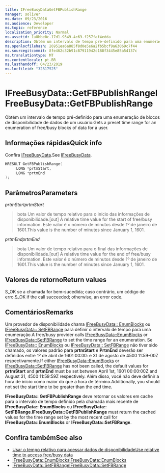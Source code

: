 ```yaml
---
title: IFreeBusyDataGetFBPublishRange
manager: soliver
ms.date: 09/23/2016
ms.audience: Developer
ms.topic: reference
localization_priority: Normal
ms.assetid: 1a8bbe0c-17d1-9349-4c63-f257faf4edda
description: Obtém um intervalo de tempo pré-definido para uma enumeração de blocos de disponibilidade de dados de um usuário.
ms.openlocfilehash: 26951ea6a885f8d0e5e6a2fb5bcf9a63069c7f44
ms.sourcegitcommit: 8fe462c32b91c87911942c188f3445e85a54137c
ms.translationtype: MT
ms.contentlocale: pt-BR
ms.lasthandoff: 04/23/2019
ms.locfileid: "32317525"
---
```

# <a name="ifreebusydatagetfbpublishrange"></a><span data-ttu-id="72218-103">IFreeBusyData::GetFBPublishRange</span><span class="sxs-lookup"><span data-stu-id="72218-103">IFreeBusyData::GetFBPublishRange</span></span>

<span data-ttu-id="72218-104">Obtém um intervalo de tempo pré-definido para uma enumeração de blocos de disponibilidade de dados de um usuário.</span><span class="sxs-lookup"><span data-stu-id="72218-104">Gets a preset time range for an enumeration of free/busy blocks of data for a user.</span></span>
  
## <a name="quick-info"></a><span data-ttu-id="72218-105">Informações rápidas</span><span class="sxs-lookup"><span data-stu-id="72218-105">Quick info</span></span>

<span data-ttu-id="72218-106">Confira [IFreeBusyData](ifreebusydata.md).</span><span class="sxs-lookup"><span data-stu-id="72218-106">See [IFreeBusyData](ifreebusydata.md).</span></span>
  
```cpp
HRESULT GetFBPublishRange( 
     LONG *prtmStart,  
     LONG *prtmEnd 
);

```

## <a name="parameters"></a><span data-ttu-id="72218-107">Parâmetros</span><span class="sxs-lookup"><span data-stu-id="72218-107">Parameters</span></span>

<span data-ttu-id="72218-108">_prtmStart_</span><span class="sxs-lookup"><span data-stu-id="72218-108">_prtmStart_</span></span>
  
> <span data-ttu-id="72218-109">bota Um valor de tempo relativo para o início das informações de disponibilidade.</span><span class="sxs-lookup"><span data-stu-id="72218-109">[out] A relative time value for the start of free/busy information.</span></span> <span data-ttu-id="72218-110">Este valor é o número de minutos desde 1º de janeiro de 1601.</span><span class="sxs-lookup"><span data-stu-id="72218-110">This value is the number of minutes since January 1, 1601.</span></span>
    
<span data-ttu-id="72218-111">_prtmEnd_</span><span class="sxs-lookup"><span data-stu-id="72218-111">_prtmEnd_</span></span>
  
> <span data-ttu-id="72218-112">bota Um valor de tempo relativo para o final das informações de disponibilidade.</span><span class="sxs-lookup"><span data-stu-id="72218-112">[out] A relative time value for the end of free/busy information.</span></span> <span data-ttu-id="72218-113">Este valor é o número de minutos desde 1º de janeiro de 1601.</span><span class="sxs-lookup"><span data-stu-id="72218-113">This value is the number of minutes since January 1, 1601.</span></span>
    
## <a name="return-values"></a><span data-ttu-id="72218-114">Valores de retorno</span><span class="sxs-lookup"><span data-stu-id="72218-114">Return values</span></span>

<span data-ttu-id="72218-115">S_OK se a chamada for bem-sucedida; caso contrário, um código de erro.</span><span class="sxs-lookup"><span data-stu-id="72218-115">S_OK if the call succeeded; otherwise, an error code.</span></span>
  
## <a name="remarks"></a><span data-ttu-id="72218-116">Comentários</span><span class="sxs-lookup"><span data-stu-id="72218-116">Remarks</span></span>

<span data-ttu-id="72218-117">Um provedor de disponibilidade chama [IFreeBusyData:: EnumBlocks](ifreebusydata-enumblocks.md) ou [IFreeBusyData:: SetFBRange](ifreebusydata-setfbrange.md) para definir o intervalo de tempo para uma enumeração.</span><span class="sxs-lookup"><span data-stu-id="72218-117">A free/busy provider calls [IFreeBusyData::EnumBlocks](ifreebusydata-enumblocks.md) or [IFreeBusyData::SetFBRange](ifreebusydata-setfbrange.md) to set the time range for an enumeration.</span></span> <span data-ttu-id="72218-118">Se [IFreeBusyData:: EnumBlocks](ifreebusydata-enumblocks.md) ou [IFreeBusyData:: SetFBRange](ifreebusydata-setfbrange.md) não tiver sido chamado, os valores padrão para **prtmStart** e **PrtmEnd** deverão ser definidos entre 1º de abril de 1601 00:00: e 31 de agosto de 4500 11:59-00Z respectivamente.</span><span class="sxs-lookup"><span data-stu-id="72218-118">If either [IFreeBusyData::EnumBlocks](ifreebusydata-enumblocks.md) or [IFreeBusyData::SetFBRange](ifreebusydata-setfbrange.md) has not been called, the default values for **prtmStart** and **prtmEnd** must be set between April 1st, 1601 00:00:00Z and August 31, 4500 11:59:59Z respectively.</span></span> <span data-ttu-id="72218-119">Além disso, você não deve definir a hora de início como maior do que a hora de término.</span><span class="sxs-lookup"><span data-stu-id="72218-119">Additionally, you should not set the start time to be greater than the end time.</span></span> 
  
<span data-ttu-id="72218-120">**IFreeBusyData:: GetFBPublishRange** deve retornar os valores em cache para o intervalo de tempo definido pela chamada mais recente de **IFreeBusyData:: EnumBlocks** ou **IFreeBusyData:: SetFBRange**.</span><span class="sxs-lookup"><span data-stu-id="72218-120">**IFreeBusyData::GetFBPublishRange** must return the cached values for the time range set by the most recent call for **IFreeBusyData::EnumBlocks** or **IFreeBusyData::SetFBRange**.</span></span> 
  
## <a name="see-also"></a><span data-ttu-id="72218-121">Confira também</span><span class="sxs-lookup"><span data-stu-id="72218-121">See also</span></span>

- [<span data-ttu-id="72218-122">Usar o tempo relativo para acessar dados de disponibilidade</span><span class="sxs-lookup"><span data-stu-id="72218-122">Use relative time to access free/busy data</span></span>](how-to-use-relative-time-to-access-free-busy-data.md)
- [<span data-ttu-id="72218-123">IFreeBusyData::EnumBlocks</span><span class="sxs-lookup"><span data-stu-id="72218-123">IFreeBusyData::EnumBlocks</span></span>](ifreebusydata-enumblocks.md)
- [<span data-ttu-id="72218-124">IFreeBusyData::SetFBRange</span><span class="sxs-lookup"><span data-stu-id="72218-124">IFreeBusyData::SetFBRange</span></span>](ifreebusydata-setfbrange.md)


